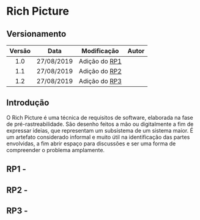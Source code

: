 # Rich Picture
## Versionamento
| Versão | Data | Modificação | Autor |
| :---: | :---: | :---: | :---: |
| 1.0 | 27/08/2019 | Adição do [RP1](#rp1-) | []() |
| 1.1 | 27/08/2019 | Adição do [RP2](#rp2-) | []() |
| 1.2 | 27/08/2019 | Adição do [RP3](#rp3-) | []() |

## Introdução
O Rich Picture é uma técnica de requisitos de software, elaborada na fase de pré-rastreabilidade. São desenho feitos a mão ou digitalmente a fim de expressar ideias, que representam um subsistema de um sistema maior. É um artefato considerado informal e muito útil na identificação das partes envolvidas, a fim abrir espaço para discussões e ser uma forma de compreender o problema amplamente.

## RP1 -
## RP2 -
## RP3 -